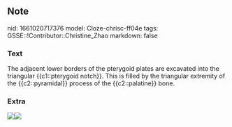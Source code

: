 ## Note
nid: 1661020717376
model: Cloze-chrisc-ff04e
tags: GSSE::!Contributor::Christine_Zhao
markdown: false

### Text
The adjacent lower borders of the pterygoid plates are excavated into the triangular {{c1::pterygoid notch}}. This is filled by the triangular extremity of the {{c2::pyramidal}} process of the {{c2::palatine}} bone.

### Extra
<img src=
"paste-c2e143aeeecacf82a18b5b0ea299b134de082bd7.jpg"><img src= 
"250px-Gray169.png">
